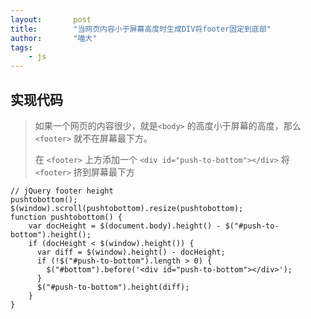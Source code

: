 ```yaml
---
layout:       post
title:        "当网页内容小于屏幕高度时生成DIV将footer固定到底部"
author:       "喵大"
tags:
    - js
---
```


## 实现代码

> 如果一个网页的内容很少，就是`<body>` 的高度小于屏幕的高度，那么 `<footer>` 就不在屏幕最下方。
>
> 在 `<footer>` 上方添加一个 `<div id="push-to-bottom"></div>` 将 `<footer>` 挤到屏幕最下方

``` javascritp
// jQuery footer height
pushtobottom();
$(window).scroll(pushtobottom).resize(pushtobottom);
function pushtobottom() {
    var docHeight = $(document.body).height() - $("#push-to-bottom").height();
    if (docHeight < $(window).height()) {
      var diff = $(window).height() - docHeight;
      if (!$("#push-to-bottom").length > 0) {
        $("#bottom").before('<div id="push-to-bottom"></div>');
      }
      $("#push-to-bottom").height(diff);
    }
}
```



